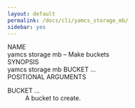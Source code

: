 ```yaml
---
layout: default
permalink: /docs/cli/yamcs_storage_mb/
sidebar: yes
---
```


<div class="man-title">NAME</div>
<div class="man-section">
    yamcs storage mb &ndash; Make buckets
</div>

<div class="man-title">SYNOPSIS</div>
<div class="man-synopsis">
    yamcs storage mb BUCKET ...
</div>

<div class="man-title">POSITIONAL ARGUMENTS</div>
<div class="man-section">
    <dl>
        <dt class="arg">BUCKET ...</dt>
        <dd>A bucket to create.</dd>
    </dl>
</div>
